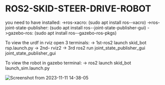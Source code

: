# ROS2-SKID-STEER-DRIVE-ROBOT

you need to have installed:
->ros-xacro: (sudo apt install ros-<ros2-distro>-xacro)
->ros-joint-state-publisher: (sudo apt install ros-<ros2-distro>-joint-state-publisher-gui)
->gazebo-ros: (sudo apt install ros-<ros2-distro>-gazebo-ros-pkgs)

To view the urdf in rviz open 3 terminals:
-> 1st-ros2 launch skid_bot rsp.launch.py
-> 2nd- rviz2
-> 3rd ros2 run joint_state_publisher_gui joint_state_publisher_gui 

To view the robot in gazebo terminal:
-> ros2 launch skid_bot launch_sim.launch.py


![Screenshot from 2023-11-11 14-38-05](https://github.com/odobot/ROS2-SKID-STEER-DRIVE-ROBOT/assets/103571670/1ca75905-30df-47aa-8e81-8c8cce5b99e7)
